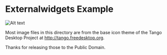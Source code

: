 # Externalwidgets Example

![Alt text](image.png)

Most image files in this directory are from the base icon theme of the
Tango Desktop Project at http://tango.freedesktop.org.

Thanks for releasing those to the Public Domain.
